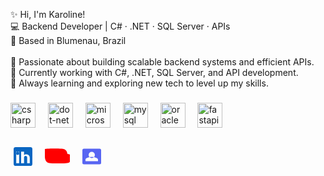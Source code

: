 <p align="left">✨ Hi, I'm Karoline!<br>💻 Backend Developer | C# · .NET · SQL Server · APIs<br>📍 Based in Blumenau, Brazil<br><br>🔹 Passionate about building scalable backend systems and efficient APIs.<br>🔹 Currently working with C#, .NET, SQL Server, and API development.<br>🔹 Always learning and exploring new tech to level up my skills.</p>

###

<div align="left">
  <img src="https://cdn.jsdelivr.net/gh/devicons/devicon/icons/csharp/csharp-original.svg" height="40" alt="csharp logo"  />
  <img width="12" />
  <img src="https://cdn.jsdelivr.net/gh/devicons/devicon/icons/dot-net/dot-net-original.svg" height="40" alt="dot-net logo"  />
  <img width="12" />
  <img src="https://cdn.jsdelivr.net/gh/devicons/devicon/icons/microsoftsqlserver/microsoftsqlserver-plain.svg" height="40" alt="microsoftsqlserver logo"  />
  <img width="12" />
  <img src="https://cdn.jsdelivr.net/gh/devicons/devicon/icons/mysql/mysql-original.svg" height="40" alt="mysql logo"  />
  <img width="12" />
  <img src="https://cdn.jsdelivr.net/gh/devicons/devicon/icons/oracle/oracle-original.svg" height="40" alt="oracle logo"  />
  <img width="12" />
  <img src="https://cdn.jsdelivr.net/gh/devicons/devicon/icons/fastapi/fastapi-original.svg" height="40" alt="fastapi logo"  />
</div>

###

<div style="display: flex; gap: 15px; align-items: center;">
  <a href="https://linkedin.com/in/karolinerebeca" target="_blank">
    <svg width="40" viewBox="0 0 24 24"><path fill="#0A66C2" d="M19 3a2 2 0 0 1 2 2v14a2 2 0 0 1-2 2H5a2 2 0 0 1-2-2V5a2 2 0 0 1 2-2h14m-.5 15.5v-5.3a3.3 3.3 0 0 0-3.3-3.3c-.9 0-1.6.3-2.2.8V7.3h-2.8v11.2h2.8v-5.6c0-.8.7-1.5 1.5-1.5s1.5.7 1.5 1.5v5.6h2.8M6.9 7.3a1.6 1.6 0 0 0-1.6 1.6c0 .9.7 1.6 1.6 1.6s1.6-.7 1.6-1.6v-.1c0-.8-.7-1.5-1.6-1.5m1.4 11.2V7.3H5.5v11.2h2.8z"/></svg>
  </a>
  
  <a href="https://youtube.com/@karolinerebeca_" target="_blank">
    <svg width="40" viewBox="0 0 24 24"><path fill="#FF0000" d="M10 15l5.2-3L10 9v6m11.6-5.5c-.2-1.2-.5-2.2-1.1-3-.6-.8-1.3-1.4-2.2-1.6-1.9-.5-9.4-.5-9.4-.5s-7.5 0-9.4.5c-.9.2-1.7.8-2.2 1.6-.6.8-.9 1.8-1.1 3C0 11.2 0 12 0 12s0 .8.1 1.5c.2 1.2.5 2.2 1.1 3 .6.8 1.3 1.4 2.2 1.6 1.9.5 9.4.5 9.4.5s7.5 0 9.4-.5c.9-.2 1.7-.8 2.2-1.6.6-.8.9-1.8 1.1-3 .1-.7.1-1.5.1-1.5s0-.8-.1-1.5z"/></svg>
  </a>
  
  <span style="cursor:pointer" onclick="prompt('Adicione no Discord:', 'SEU_USER#0000')">
    <svg width="40" viewBox="0 0 24 24"><path fill="#5865F2" d="M19.5 4.5h-15a1.5 1.5 0 0 0-1.5 1.5v12a1.5 1.5 0 0 0 1.5 1.5h15a1.5 1.5 0 0 0 1.5-1.5v-12a1.5 1.5 0 0 0-1.5-1.5zm-7.5 3a3 3 0 1 1 0 6 3 3 0 0 1 0-6zm-6 9v-1.5c0-1.5 3-2.5 6-2.5s6 1 6 2.5v1.5h-12z"/></svg>
  </span>
</div>
